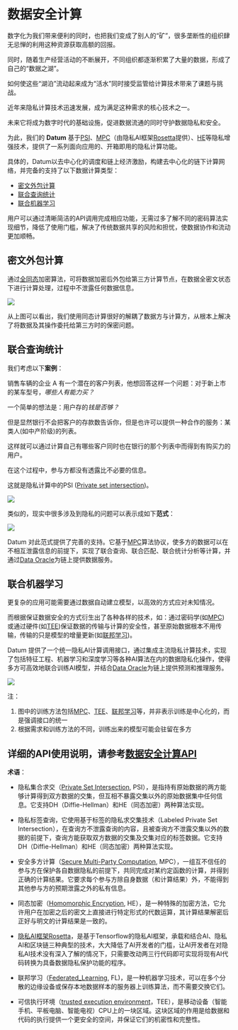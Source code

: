 # 数据安全计算

数字化为我们带来便利的同时，也把我们变成了别人的“矿”，很多垄断性的组织肆无忌惮的利用这种资源获取高额的回报。

同时，随着生产经营活动的不断展开，不同组织都逐渐积累了大量的数据，形成了自己的“数据之湖”。

如何使这些“湖泊”流动起来成为“活水”同时接受监管给计算技术带来了课题与挑战。

近年来隐私计算技术迅速发展，成为满足这种需求的核心技术之一。

未来它将成为数字时代的基础设施，促进数据流通的同时守护数据隐私和安全。



为此，我们的 **Datum** 基于[PSI](#ref_psi)、[MPC](#ref_mpc)（由隐私AI框架[Rosetta](#ref_rosetta)提供）、[HE](#ref_he)等隐私增强技术，提供了一系列面向应用的、开箱即用的隐私计算功能。

具体的，Datum以去中心化的调度和链上经济激励，构建去中心化的链下计算网络，并完备的支持了以下数据计算类型：

* [密文外包计算](#head1)
* [联合查询统计](#head2)
* [联合机器学习](#head3)

用户可以通过清晰简洁的API调用完成相应功能，无需过多了解不同的密码算法实现细节，降低了使用门槛，解决了传统数据共享的风险和担忧，使数据协作和流动更加顺畅。





## <a name="head1"></a> 密文外包计算

通过[全同态](#ref_he)加密算法，可将数据加密后外包给第三方计算节点，在数据全密文状态下进行计算处理，过程中不泄露任何数据信息。



![][delegate_computing]



从上图可以看出，我们使用同态计算很好的解耦了数据方与计算方，从根本上解决了将数据及其操作委托给第三方时的保密问题。



## <a name="head2"></a> 联合查询统计

我们考虑以下**案例**：

销售车辆的企业 A 有一个潜在的客户列表，他想回答这样一个问题：对于新上市的某车型号，*哪些人有能力买？*

一个简单的想法是：用户存的*钱是否够？*

但是显然银行不会把客户的存款数告诉你，但是也许可以提供一种合作的服务：某类人(如中产阶级)的列表。

这样就可以通过计算自己有哪些客户同时也在银行的那个列表中而得到有购买力的用户。

在这个过程中，参与方都没有透露比不必要的信息。

这就是隐私计算中的PSI ([Private set intersection](#ref_psi))。



![][psi_eg]



类似的，现实中很多涉及到隐私的问题可以表示成如下**范式**：


![][priv_op_paradigm]



Datum 对此范式提供了完善的支持。它基于[MPC](#ref_mpc)算法协议，使多方的数据可以在不相互泄露信息的前提下，实现了联合查询、联合匹配、联合统计分析等计算，并通过[Data Oracle][data_oracle]为链上提供数据服务。 



## <a name="head3"></a> 联合机器学习

更复杂的应用可能需要通过数据自动建立模型，以高效的方式应对未知情况。

而根据保证数据安全的方式衍生出了各种各样的技术，如：通过密码学(如[MPC](#ref_mpc))或通过硬件(如[TEE](#ref_tee))保证数据的传输与计算的安全性，甚至原始数据根本不用传输，传输的只是模型的增量更新(如[联邦学习](#ref_fl))。

Datum 提供了一个统一隐私AI计算调用接口，通过集成主流隐私计算技术，实现了包括特征工程、机器学习和深度学习等各种AI算法在内的数据隐私化操作，使得多方可高效地联合训练AI模型，并结合[Data Oracle][data_oracle]为链上提供预测和推理服务。



![][joint_ai]



注：

1. 图中的训练方法包括[MPC](#ref_mpc)、[TEE](#ref_tee)、[联邦学习](#ref_fl)等，并非表示训练是中心化的，而是强调接口的统一
2. 根据需求和训练方法的不同，训练出来的模型可能会驻留在多方



## 详细的API使用说明，请参考[数据安全计算API][api desc]





**术语**：

+ <a name="ref_psi"></a> 隐私集合求交（[Private Set Intersection](https://en.wikipedia.org/wiki/Private_set_intersection), PSI），是指持有原始数据的两方能够计算得到双方数据的交集，但互相不暴露交集以外的原始数据集中任何信息。它支持DH（Diffie-Hellman）和HE（同态加密）两种算法实现。

+ 隐私标签查询，它使用基于标签的隐私求交集技术（Labeled Private Set Intersection），在查询方不泄露查询的内容，且被查询方不泄露交集以外的数据的前提下，查询方能获取双方数据的交集及交集对应的标签数据。它支持DH（Diffie-Hellman）和HE（同态加密）两种算法实现。

+ <a name="ref_mpc"></a>安全多方计算（[Secure Multi-Party Computation](https://en.wikipedia.org/wiki/Secure_multi-party_computation),  MPC），一组互不信任的参与方在保护各自数据隐私的前提下，共同完成对某约定函数的计算，并得到正确的计算结果。它要求每个参与方除自身数据（和计算结果）外，不能得到其他参与方的预期泄露之外的私有信息。

+ <a name="ref_he"></a>同态加密（[Homomorphic Encryption](https://en.wikipedia.org/wiki/Homomorphic_encryption),  HE），是一种特殊的加密方法，它允许用户在加密之后的密文上直接进行特定形式的代数运算，其计算结果解密后正好与明文的计算结果是一致的。

+ <a name="ref_rosetta"></a>[隐私AI框架Rosetta](../参考/隐私AI框架Rosetta.md)，是基于Tensorflow的隐私AI框架，承载和结合AI、隐私AI和区块链三种典型的技术，大大降低了AI开发者的门槛，让AI开发者在对隐私AI技术没有深入了解的情况下，只需要改动两三行代码即可实现将现有AI代码转换为具备数据隐私保护功能的程序。

+ <a name="ref_fl"></a>联邦学习（[Federated_Learning](https://en.wikipedia.org/wiki/Federated_learning), FL)，是一种机器学习技术，可以在多个分散的边缘设备或保存本地数据样本的服务器上训练算法，而不需要交换它们。

+ <a name="ref_tee"></a>可信执行环境（[trusted execution environment](https://en.wikipedia.org/wiki/Trusted_execution_environment)，TEE），是移动设备（智能手机、平板电脑、智能电视）CPU上的一块区域。这块区域的作用是给数据和代码的执行提供一个更安全的空间，并保证它们的机密性和完整性。

  

  

[priv_op_paradigm]: /img/priv_op_paradigm.png
[delegate_computing]: /img/delegate_computing.png
[psi_eg]: /img/psi_eg.png
[joint_ai]: /img/joint_ai.png
[data_oracle]: ./数据预言机.md
[api desc]: ../API说明/数据安全计算.md

